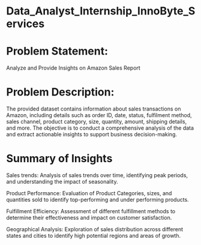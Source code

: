 # Data_Analyst_Internship_InnoByte_Services

# Problem Statement:
Analyze and Provide Insights on Amazon Sales Report
# Problem Description:
The provided dataset contains information about sales transactions on Amazon, including details such as order ID, date, status, fulfilment method, sales channel, product category, size, quantity, amount, shipping details, and more. The objective is to conduct a comprehensive analysis of the data and extract actionable insights to support business decision-making.
# Summary of Insights

Sales trends: Analysis of sales trends over time, identifying peak periods, and understanding the impact of seasonality.

Product Performance: Evaluation of Product Categories, sizes, and quantities sold to identify top-performing and under performing products.

Fulfillment Efficiency: Assessment of different fulfillment methods to determine their effectiveness and impact on customer satisfaction.

Geographical Analysis: Exploration of sales distribution across different states and cities to identify high potential regions and areas of growth.
